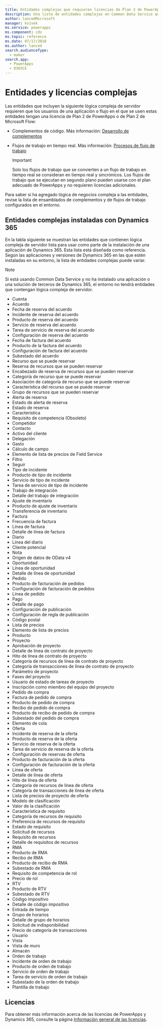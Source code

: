 ```yaml
---
title: Entidades complejas que requieren licencias de Plan 2 de PowerApps | Microsoft Docs
description: Una lista de entidades complejas en Common Data Service que requieren una licencia de Plan 2 de PowerApps.
author: lancedMicrosoft
manager: kvivek
ms.service: powerapps
ms.component: cds
ms.topic: reference
ms.date: 07/17/2018
ms.author: lanced
search.audienceType:
  - maker
search.app:
  - PowerApps
  - D365CE
---
```


# <a name="complex-entities-and-licensing"></a>Entidades y licencias complejas
Las entidades que incluyen la siguiente lógica compleja de servidor requieren que los usuarios de una aplicación o flujo en el que se usen estas entidades tengan una licencia de Plan 2 de PowerApps o de Plan 2 de Microsoft Flow:

* Complementos de código. Más información: [Desarrollo de complementos](https://docs.microsoft.com/dynamics365/customer-engagement/developer/plugin-development)
* Flujos de trabajo en tiempo real. Más información: [Procesos de flujo de trabajo](https://docs.microsoft.com/dynamics365/customer-engagement/customize/workflow-processes)

    > [!IMPORTANT]
    >  Solo los flujos de trabajo que se convierten a un flujo de trabajo en tiempo real se consideran en tiempo real y sincrónicos. Los flujos de trabajo que se ejecutan en segundo plano pueden usarse con el plan adecuado de PowerApps y no requieren licencias adicionales.

Para saber si ha agregado lógica de negocios compleja a las entidades, revise la lista de ensamblados de complementos y de flujos de trabajo configurados en el entorno.

## <a name="complex-entities-installed-with-dynamics-365"></a>Entidades complejas instaladas con Dynamics 365
En la tabla siguiente se muestran las entidades que contienen lógica compleja de servidor lista para usar como parte de la instalación de una aplicación de Dynamics 365. Esta lista está diseñada como referencia. Según las aplicaciones y versiones de Dynamics 365 en las que estén instaladas en su entorno, la lista de entidades complejas puede variar.

> [!NOTE]
>  Si está usando Common Data Service y no ha instalado una aplicación o una solución de terceros de Dynamics 365, el entorno no tendrá entidades que contengan lógica compleja de servidor.

* Cuenta
* Acuerdo
* Fecha de reserva del acuerdo
* Incidente de reserva del acuerdo
* Producto de reserva del acuerdo
* Servicio de reserva del acuerdo
* Tarea de servicio de reserva del acuerdo
* Configuración de reserva del acuerdo
* Fecha de factura del acuerdo
* Producto de la factura del acuerdo
* Configuración de factura del acuerdo
* Subestado del acuerdo
* Recurso que se puede reservar
* Reserva de recursos que se pueden reservar
* Encabezado de reserva de recursos que se pueden reservar
* Categoría de recurso que se puede reservar
* Asociación de categoría de recurso que se puede reservar
* Característica del recurso que se puede reservar
* Grupo de recursos que se pueden reservar
* Alerta de reserva
* Estado de alerta de reserva
* Estado de reserva
* Característica
* Requisito de competencia (Obsoleto)
* Competidor
* Contacto
* Activo del cliente
* Delegación
* Gasto
* Cálculo de campo
* Elemento de lista de precios de Field Service
* Filtro
* Seguir
* Tipo de incidente
* Producto de tipo de incidente
* Servicio de tipo de incidente
* Tarea de servicio de tipo de incidente
* Trabajo de integración
* Detalle del trabajo de integración
* Ajuste de inventario
* Producto de ajuste de inventario
* Transferencia de inventario
* Factura
* Frecuencia de factura
* Línea de factura
* Detalle de línea de factura
* Diario
* Línea del diario
* Cliente potencial
* Nota
* Origen de datos de OData v4
* Oportunidad
* Línea de oportunidad
* Detalle de línea de oportunidad
* Pedido
* Producto de facturación de pedidos
* Configuración de facturación de pedidos
* Línea de pedido
* Pago
* Detalle de pago
* Configuración de publicación
* Configuración de regla de publicación
* Código postal
* Lista de precios
* Elemento de lista de precios
* Producto
* Proyecto
* Aprobación de proyecto
* Detalle de línea de contrato de proyecto
* Hito de línea de contrato de proyecto
* Categoría de recursos de línea de contrato de proyecto
* Categoría de transacciones de línea de contrato de proyecto
* Parámetro de proyecto
* Fases del proyecto
* Usuario de estado de tareas de proyecto
* Inscripción como miembro del equipo del proyecto
* Pedido de compra
* Factura de pedido de compra
* Producto de pedido de compra
* Recibo de pedido de compra
* Producto de recibo de pedido de compra
* Subestado del pedido de compra
* Elemento de cola
* Oferta
* Incidente de reserva de la oferta
* Producto de reserva de la oferta
* Servicio de reserva de la oferta
* Tarea de servicio de reserva de la oferta
* Configuración de reservas de oferta
* Producto de facturación de la oferta
* Configuración de facturación de la oferta
* Línea de oferta
* Detalle de línea de oferta
* Hito de línea de oferta
* Categoría de recursos de línea de oferta
* Categoría de transacciones de línea de oferta
* Lista de precios de proyecto de oferta
* Modelo de clasificación
* Valor de la clasificación
* Característica de requisito
* Categoría de recursos de requisito
* Preferencia de recursos de requisito
* Estado de requisito
* Solicitud de recursos
* Requisito de recursos
* Detalle de requisitos de recursos
* RMA
* Producto de RMA
* Recibo de RMA
* Producto de recibo de RMA
* Subestado de RMA
* Requisito de competencia de rol
* Precio de rol
* RTV
* Producto de RTV
* Subestado de RTV
* Código impositivo
* Detalle de código impositivo
* Entrada de tiempo
* Grupo de horarios
* Detalle de grupo de horarios
* Solicitud de indisponibilidad
* Precio de categoría de transacciones
* Usuario
* Vista
* Vista de muro
* Almacén
* Orden de trabajo
* Incidente de orden de trabajo
* Producto de orden de trabajo
* Servicio de orden de trabajo
* Tarea de servicio de orden de trabajo
* Subestado de la orden de trabajo
* Plantilla de trabajo


## <a name="licensing"></a>Licencias
Para obtener más información acerca de las licencias de PowerApps y Dynamics 365, consulte la página [Información general de las licencias](../../administrator/pricing-billing-skus.md).

